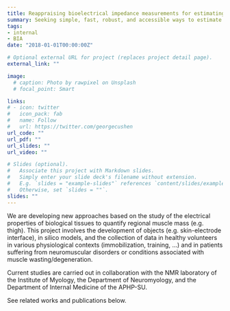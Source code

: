 ```yaml
---
title: Reappraising bioelectrical impedance measurements for estimating lean regional muscle mass
summary: Seeking simple, fast, robust, and accessible ways to estimate muscle mass
tags:
- internal
- BIA
date: "2018-01-01T00:00:00Z"

# Optional external URL for project (replaces project detail page).
external_link: ""

image:
  # caption: Photo by rawpixel on Unsplash
  # focal_point: Smart

links:
# - icon: twitter
#   icon_pack: fab
#   name: Follow
#   url: https://twitter.com/georgecushen
url_code: ""
url_pdf: ""
url_slides: ""
url_video: ""

# Slides (optional).
#   Associate this project with Markdown slides.
#   Simply enter your slide deck's filename without extension.
#   E.g. `slides = "example-slides"` references `content/slides/example-slides.md`.
#   Otherwise, set `slides = ""`.
slides: ""
---
```


We are developing new approaches based on the study of the electrical properties of biological tissues to quantify regional muscle mass (e.g. thigh). This project involves the development of objects (e.g. skin-electrode interface), in silico models, and the collection of data in healthy volunteers in various physiological contexts (immobilization, training, …) and in patients suffering from neuromuscular disorders or conditions associated with muscle wasting/degeneration.

Current studies are carried out in collaboration with the NMR laboratory of the Institute of Myology, the Department of Neuromyology, and the Department of Internal Medicine of the APHP-SU.

See related works and publications below.

